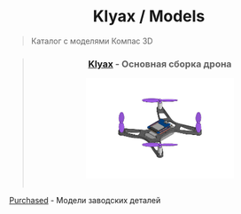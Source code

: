 <div align="center">

# Klyax / Models

</div>

> Каталог c моделями Компас 3D


<div align="center">
<blockquote>

### [Klyax](./Klyax) - Основная сборка дрона

<table>

<tr>
<img src="./Klyax/Klyax.jpg" height="180">
</tr>

</table>

</blockquote>
</div>


[Purchased](./Purchased) - Модели заводских деталей